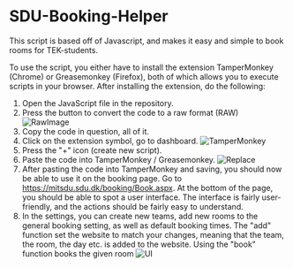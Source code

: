 # SDU-Booking-Helper

This script is based off of Javascript, and makes it easy and simple to book rooms for TEK-students.

To use the script, you either have to install the extension TamperMonkey (Chrome) or Greasemonkey (Firefox), both of which allows you to execute scripts in your browser.
After installing the extension, do the following:

1. Open the JavaScript file in the repository. 
2. Press the button to convert the code to a raw format (RAW)
   ![RawImage](https://github.com/simonkruger10/SDU-Booking-Helper/blob/main/Images/RawScript.png)
3. Copy the code in question, all of it.
4. Click on the extension symbol, go to dashboard.
   ![TamperMonkey](https://github.com/simonkruger10/SDU-Booking-Helper/blob/main/Images/Tampermonkey.png)
5. Press the "+" icon (create new script).
6. Paste the code into TamperMonkey / Greasemonkey.
   ![Replace](https://github.com/simonkruger10/SDU-Booking-Helper/blob/main/Images/Replace.png)
7. After pasting the code into TamperMonkey and saving, you should now be able to use it on the booking page. Go to https://mitsdu.sdu.dk/booking/Book.aspx. At the bottom of the page, you should be able to spot a user interface.
The interface is fairly user-friendly, and the actions should be fairly easy to understand. 
8. In the settings, you can create new teams, add new rooms to the general booking setting, as well as default booking times. 
The "add" function set the website to match your changes, meaning that the team, the room, the day etc. is added to the website. Using the "book" function books the given room
   ![UI](https://github.com/simonkruger10/SDU-Booking-Helper/blob/main/Images/Settings.png)
